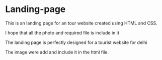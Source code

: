 # Landing-page


This is an landing page for an tour website created using HTML and CSS.

I hope that all the photo and  required file is include in it

The landing page is perfectly designed for a tourist website  for delhi

The image were add and include it in the html file.
